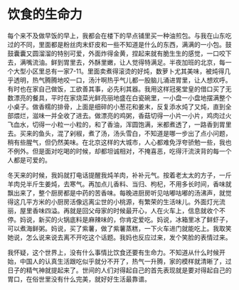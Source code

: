 # 饮食的生命力

每个来不及做早饭的早上，我都会在楼下的早点铺里买一种油煎包。与我在山东吃过的不同，里面都是粉丝肉末虾皮和一些不知道是什么的东西，满满的一小包。鼓鼓囊囊又圆溜溜的特别可爱，外面炸得金黄，捏起来就有脆生生的感觉，一口咬下去，满嘴流油。鲜到胃里去，外酥里嫩，让人觉得特满足。半夜加班的北京，每一个大型小区里总有一家7-11。里面卖煮得滚烫的好炖，数萝卜尤其美味，被炖得几乎透明，热气腾腾地咬一口，汤汁啊热乎气儿都一股脑儿涌进胃里，让人想欢呼。有时也在家自己做饭，工欲善其事，必先利其器。我用这样冠冕堂皇的借口买了无数漂亮的餐具，平时在家烧菜光鲜亮丽地盛在白瓷碗里，一小盘一小盘地摆满整个小桌子。做香糯的排骨，上面是细碎的小葱花和姜末，反复添水炖了又炖，直到全部煨烂，滋味一并全收了进去。做漂亮的鸡粥，香菇切得一小片一小片，鸡肉过火飞血水，切得一小粒一小粒的，和了香油，浑圆饱满，米都煮透了，一路香到胃里去。买来的鱼头，混了剁椒，煮了汤，汤头雪白，不知道是哪一步出了点小问题，稍有些腥气，但仍然美味。在北京这样的大城市，人心都难免浮夸骄勉一些，我也不例外。但是面对吃喝的时候，却都坦诚相对，不掩喜恶，吃得汗流浃背的每一个人都是可爱的。 

冬天来的时候，我妈就打电话提醒我炖羊肉，补补元气。按着老太太的方子，一斤羊肉兑半斤生姜炖，去寒气。再加点儿香料、当归、枸杞，不用多长时间，香味就飘出来了，整个厨房都是中药的苦香味。每晚进厨房听见咕嘟咕嘟的汤沸声，就觉得这几平方米的小厨房活像远离尘世的小桃源，有繁荣的生活味儿。外面灯光流丽，屋里香味四溢。再就是回父母家的时候最开心，人在火车上，信息就收个不停。妈说，新买的火锅底料是麻辣味的，你肯定爱吃。妈说，冰箱里冰了鲜虾子，可以煮海鲜粥。妈说，买了紫薯，做了紫薯蒸糕，一下火车进门就能吃上。我取笑她说，怎么说来说去离不开吃这个话题。我妈也反应过来，发个笑脸的表情过来。 

我怀疑，这个世界上，没有什么事情比饮食还要有生命力。不知道从什么时候开始，中国人的认真生活跟吃似乎就分不开了，热气一升腾，家的模样就清晰了，过日子的精气神就提起来了。世间的人们对得起自己的首先表现就是要对得起自己的胃口，在俗世里没有什么完美，就好好生活最靠谱。